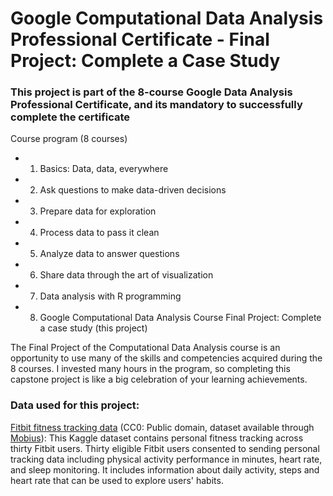 # Google Computational Data Analysis Professional Certificate - Final Project: Complete a Case Study

### This project is part of the 8-course Google Data Analysis Professional Certificate, and its mandatory to successfully complete the certificate

Course program (8 courses)

* 1. Basics: Data, data, everywhere

* 2. Ask questions to make data-driven decisions

* 3. Prepare data for exploration

* 4. Process data to pass it clean

* 5. Analyze data to answer questions

* 6. Share data through the art of visualization

* 7. Data analysis with R programming

* 8. Google Computational Data Analysis Course Final Project: Complete a case study (this project)

The Final Project of the Computational Data Analysis course is an opportunity to use many of the skills and competencies acquired during the 8 courses. I invested many hours in the program, so completing this capstone project is like a big celebration of your learning achievements.

### Data used for this project:

[Fitbit fitness tracking data](https://www.kaggle.com/datasets/arashnic/fitbit) (CC0: Public domain, dataset available through [Mobius](https://www.kaggle.com/arashnic)): This Kaggle dataset contains personal fitness tracking across thirty Fitbit users. Thirty eligible Fitbit users consented to sending personal tracking data including physical activity performance in minutes, heart rate, and sleep monitoring. It includes information about daily activity, steps and heart rate that can be used to explore users' habits.
